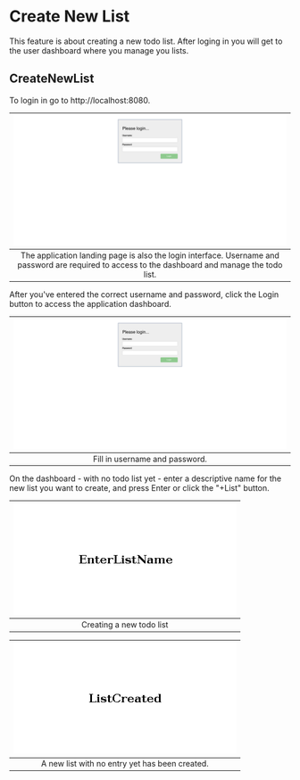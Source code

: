 # Create New List

This feature is about creating a new todo list. After loging in you will get to the user dashboard where you manage you lists.

## CreateNewList

To login in go to http://localhost:8080.

| ![ApplicationLandingPage](./ApplicationLandingPage.png "Application Landing Page") |
| :--: |
| The application landing page is also the login interface. Username and password are required to access to the dashboard and manage the todo list. |

After you've entered the correct username and password, click the Login button to access the application dashboard.

| ![ApplicationLandingPage](./ApplicationLandingPage.png "Application Landing Page") |
| :--: |
| Fill in username and password. |

On the dashboard - with no todo list yet - enter a descriptive name for the new list you want to create,
and press Enter or click the "+List" button.

| ![EnterListName](./EnterListName.png "EnterListName") |
| :--: |
| Creating a new todo list |


| ![ListCreated](./ListCreated.png "ListCreated") |
| :--: |
| A new list with no entry yet has been created. |


